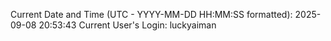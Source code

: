 Current Date and Time (UTC - YYYY-MM-DD HH:MM:SS formatted): 2025-09-08 20:53:43
Current User's Login: luckyaiman
